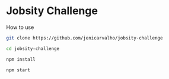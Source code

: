 # Jobsity Challenge

How to use

```bash
git clone https://github.com/jenicarvalho/jobsity-challenge

cd jobsity-challenge

npm install

npm start
```